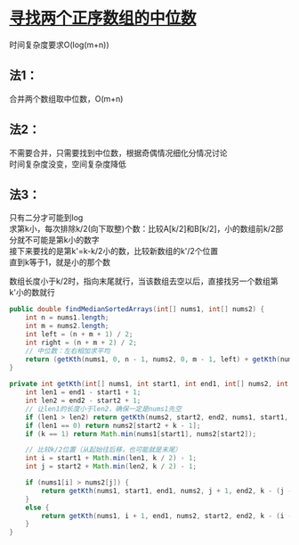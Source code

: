 # [寻找两个正序数组的中位数](https://leetcode.cn/problems/median-of-two-sorted-arrays/)

时间复杂度要求O(log(m+n))  

## 法1：
合并两个数组取中位数，O(m+n)  

## 法2：
不需要合并，只需要找到中位数，根据奇偶情况细化分情况讨论  
时间复杂度没变，空间复杂度降低  

## 法3：
只有二分才可能到log  
求第k小，每次排除k/2(向下取整)个数：比较A[k/2]和B[k/2]，小的数组前k/2部分就不可能是第k小的数字  
接下来要找的是第k'=k-k/2小的数，比较新数组的k'/2个位置  
直到k等于1，就是小的那个数  

数组长度小于k/2时，指向末尾就行，当该数组去空以后，直接找另一个数组第k'小的数就行  

```Java
public double findMedianSortedArrays(int[] nums1, int[] nums2) {
    int n = nums1.length;
    int m = nums2.length;
    int left = (n + m + 1) / 2;
    int right = (n + m + 2) / 2;
    // 中位数：左右相加求平均
    return (getKth(nums1, 0, n - 1, nums2, 0, m - 1, left) + getKth(nums1, 0, n - 1, nums2, 0, m - 1, right)) * 0.5;  
}
    
private int getKth(int[] nums1, int start1, int end1, int[] nums2, int start2, int end2, int k) {
    int len1 = end1 - start1 + 1;
    int len2 = end2 - start2 + 1;
    // 让len1的长度小于len2，确保一定是nums1先空
    if (len1 > len2) return getKth(nums2, start2, end2, nums1, start1, end1, k);
    if (len1 == 0) return nums2[start2 + k - 1];
    if (k == 1) return Math.min(nums1[start1], nums2[start2]);

    // 比较k/2位置（从起始往后移，也可能就是末尾）
    int i = start1 + Math.min(len1, k / 2) - 1;
    int j = start2 + Math.min(len2, k / 2) - 1;

    if (nums1[i] > nums2[j]) {
        return getKth(nums1, start1, end1, nums2, j + 1, end2, k - (j - start2 + 1));
    }
    else {
        return getKth(nums1, i + 1, end1, nums2, start2, end2, k - (i - start1 + 1));
    }
}
```